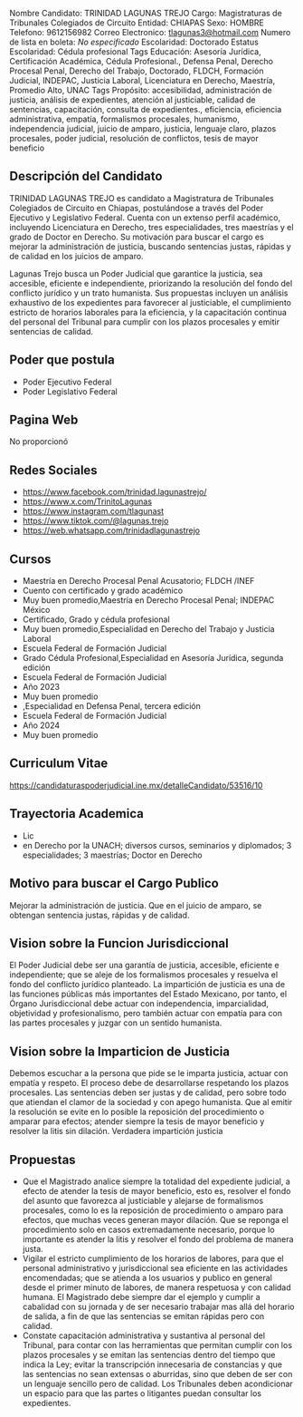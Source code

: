Nombre Candidato: TRINIDAD LAGUNAS TREJO
Cargo: Magistraturas de Tribunales Colegiados de Circuito
Entidad: CHIAPAS
Sexo: HOMBRE
Telefono: 9612156982
Correo Electronico: tlagunas3@hotmail.com
Numero de lista en boleta: *No especificado*
Escolaridad: Doctorado
Estatus Escolaridad: Cédula profesional
Tags Educación: Asesoría Jurídica, Certificación Académica, Cédula Profesional., Defensa Penal, Derecho Procesal Penal, Derecho del Trabajo, Doctorado, FLDCH, Formación Judicial, INDEPAC, Justicia Laboral, Licenciatura en Derecho, Maestría, Promedio Alto, UNAC
Tags Propósito: accesibilidad, administración de justicia, análisis de expedientes, atención al justiciable, calidad de sentencias, capacitación, consulta de expedientes., eficiencia, eficiencia administrativa, empatía, formalismos procesales, humanismo, independencia judicial, juicio de amparo, justicia, lenguaje claro, plazos procesales, poder judicial, resolución de conflictos, tesis de mayor beneficio


## Descripción del Candidato 

TRINIDAD LAGUNAS TREJO es candidato a Magistratura de Tribunales Colegiados de Circuito en Chiapas, postulándose a través del Poder Ejecutivo y Legislativo Federal. Cuenta con un extenso perfil académico, incluyendo Licenciatura en Derecho, tres especialidades, tres maestrías y el grado de Doctor en Derecho. Su motivación para buscar el cargo es mejorar la administración de justicia, buscando sentencias justas, rápidas y de calidad en los juicios de amparo.

Lagunas Trejo busca un Poder Judicial que garantice la justicia, sea accesible, eficiente e independiente, priorizando la resolución del fondo del conflicto jurídico y un trato humanista. Sus propuestas incluyen un análisis exhaustivo de los expedientes para favorecer al justiciable, el cumplimiento estricto de horarios laborales para la eficiencia, y la capacitación continua del personal del Tribunal para cumplir con los plazos procesales y emitir sentencias de calidad.


## Poder que postula

- Poder Ejecutivo Federal
- Poder Legislativo Federal


## Pagina Web

No proporcionó


## Redes Sociales

- https://www.facebook.com/trinidad.lagunastrejo/
- https://www.x.com/TrinitoLagunas
- https://www.instagram.com/tlagunast
- https://www.tiktok.com/@lagunas.trejo
- https://web.whatsapp.com/trinidadlagunastrejo


## Cursos

- Maestría en Derecho Procesal Penal Acusatorio; FLDCH /INEF
- Cuento con certificado y grado académico
- Muy buen promedio,Maestría en Derecho Procesal Penal; INDEPAC México
- Certificado, Grado y cédula profesional
- Muy buen promedio,Especialidad en Derecho del Trabajo y Justicia Laboral
- Escuela Federal de Formación Judicial
- Grado Cédula Profesional,Especialidad en Asesoría Jurídica, segunda edición
- Escuela Federal de Formación Judicial
- Año 2023
- Muy buen promedio
- ,Especialidad en Defensa Penal, tercera edición
- Escuela Federal de Formación Judicial
- Año 2024
- Muy buen promedio


## Curriculum Vitae

https://candidaturaspoderjudicial.ine.mx/detalleCandidato/53516/10


## Trayectoria Academica

- Lic
- en Derecho por la UNACH; diversos cursos, seminarios y diplomados; 3 especialidades; 3 maestrías; Doctor en Derecho


## Motivo para buscar el Cargo Publico

Mejorar la administración de justicia. Que en el juicio de amparo, se obtengan sentencia justas, rápidas y de calidad.


## Vision sobre la Funcion Jurisdiccional

El Poder Judicial debe ser una garantía de justicia, accesible, eficiente e independiente; que se aleje de los formalismos procesales y resuelva el fondo del conflicto jurídico planteado. La impartición de justicia es una de las funciones públicas más importantes del Estado Mexicano, por tanto, el Órgano Jurisdiccional debe actuar con independencia, imparcialidad, objetividad y profesionalismo, pero también actuar con empatía para con las partes procesales y juzgar con un sentido humanista.


## Vision sobre la Imparticion de Justicia

Debemos escuchar a la persona que pide se le imparta justicia, actuar con empatía y respeto. El proceso debe de desarrollarse respetando los plazos procesales. Las sentencias deben ser justas y de calidad, pero sobre todo que atiendan el clamor de la sociedad y con apego humanista. Que al emitir la resolución se evite en lo posible la reposición del procedimiento o amparar para efectos; atender siempre la tesis de mayor beneficio y resolver la litis sin dilación. Verdadera impartición justicia


## Propuestas

- Que el Magistrado analice siempre la totalidad del expediente judicial, a efecto de atender la tesis de mayor beneficio, esto es, resolver el fondo del asunto que favorezca al justiciable y alejarse de formalismos procesales, como lo es la reposición de procedimiento o amparo para efectos, que muchas veces generan mayor dilación. Que se reponga el procedimiento solo en casos extremadamente necesario, porque lo importante es atender la litis y resolver el fondo del problema de manera justa.
- Vigilar el estricto cumplimiento de los horarios de labores, para que el personal administrativo y jurisdiccional sea eficiente en las actividades encomendadas; que se atienda a los usuarios y publico en general desde el primer minuto de labores, de manera respetuosa y con calidad humana. El Magistrado debe siempre dar el ejemplo y cumplir a cabalidad con su jornada y de ser necesario trabajar mas allá del horario de salida, a fin de que las sentencias se emitan rápidas pero con calidad.
- Constate capacitación administrativa y sustantiva al personal del Tribunal, para contar con las herramientas que permitan cumplir con los plazos procesales y se emitan las sentencias dentro del tiempo que indica la Ley; evitar la transcripción innecesaria de constancias y que las sentencias no sean extensas o aburridas, sino que deben de ser con un lenguaje sencillo pero de calidad. Los Tribunales deben acondicionar un espacio para que las partes o litigantes puedan consultar los expedientes.

